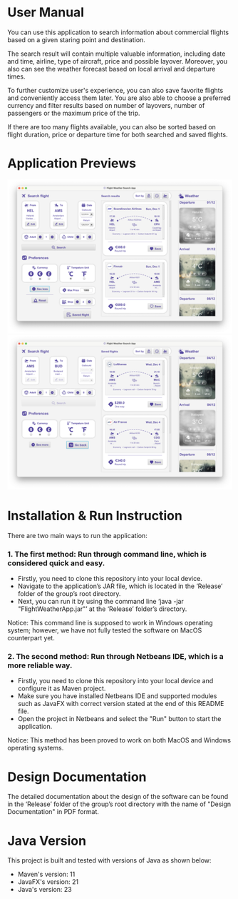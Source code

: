 # User Manual

You can use this application to search information about commercial flights based on a given staring point and destination.

The search result will contain multiple valuable information, including date and time, airline, type of aircraft, price and possible layover. Moreover, you also can see the weather forecast based on local arrival and departure times.

To further customize user's experience, you can also save favorite flights and conveniently access them later. You are also able to choose a preferred currency and filter results based on number of layovers, number of passengers or the maximum price of the trip.

If there are too many flights available, you can also be sorted based on flight duration, price or departure time for both searched and saved flights.

# Application Previews

<img src="Release/Thumbnails/Thumbnail_1.png"/>

<img src="Release/Thumbnails/Thumbnail_2.png"/>

#  Installation & Run Instruction

There are two main ways to run the application:
### 1. The first method: Run through command line, which is considered quick and easy.
- Firstly, you need to clone this repository into your local device.
- Navigate to the application’s JAR file, which is located in the ‘Release’ folder of the group’s root directory.
- Next, you can run it by using the command line ‘java -jar "FlightWeatherApp.jar"’ at the ‘Release’ folder’s directory.

Notice: This command line is supposed to work in Windows operating system; however, we have not fully tested the software on MacOS counterpart yet.

### 2. The second method: Run through Netbeans IDE, which is a more reliable way.
- Firstly, you need to clone this repository into your local device and configure it as Maven project.
- Make sure you have installed Netbeans IDE and supported modules such as JavaFX with correct version stated at the end of this README file.
- Open the project in Netbeans and select the "Run" button to start the application.

Notice: This method has been proved to work on both MacOS and Windows operating systems.

#  Design Documentation

The detailed documentation about the design of the software can be found in the ‘Release’ folder of the group’s root directory with the name of "Design Documentation" in PDF format.

# Java Version

This project is built and tested with versions of Java as shown below:
- Maven's version: 11
- JavaFX's version: 21
- Java's version: 23
